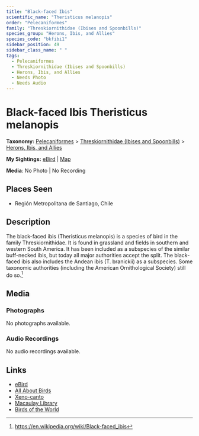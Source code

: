 ```yaml
---
title: "Black-faced Ibis"
scientific_name: "Theristicus melanopis"
order: "Pelecaniformes"
family: "Threskiornithidae (Ibises and Spoonbills)"
species_group: "Herons, Ibis, and Allies"
species_code: "bkfibi1"
sidebar_position: 49
sidebar_class_name: " "
tags: 
  - Pelecaniformes
  - Threskiornithidae (Ibises and Spoonbills)
  - Herons, Ibis, and Allies
  - Needs Photo
  - Needs Audio
---
```


# Black-faced Ibis <span className='sci_name'>Theristicus melanopis</span>

**Taxonomy:** [Pelecaniformes](/tags/pelecaniformes) > [Threskiornithidae (Ibises and Spoonbills)](/tags/threskiornithidae-ibises-and-spoonbills) > [Herons, Ibis, and Allies](/tags/herons-ibis-and-allies)

**My Sightings:** [eBird](https://ebird.org/lifelist?r=world&time=life&spp=bkfibi1) | [Map](/map?species_code=bkfibi1)

**Media**: No Photo | No Recording

## Places Seen

* Región Metropolitana de Santiago, Chile

## Description
The black-faced ibis (Theristicus melanopis) is a species of bird in the family Threskiornithidae. It is found in grassland and fields in southern and western South America. It has been included as a subspecies of the similar buff-necked ibis, but today all major authorities accept the split. The black-faced ibis also includes the Andean ibis (T. branickii) as a subspecies.  Some taxonomic authorities (including the American Ornithological Society) still do so.[^1]

[^1]: https://en.wikipedia.org/wiki/Black-faced_ibis

## Media
### Photographs
No photographs available.

### Audio Recordings
No audio recordings available.

## Links
* [eBird](https://ebird.org/species/bkfibi1) 
* [All About Birds](https://www.allaboutbirds.org/guide/bkfibi1) 
* [Xeno-canto](https://www.xeno-canto.org/species/theristicus-melanopis) 
* [Macaulay Library](https://search.macaulaylibrary.org/catalog?taxonCode=bkfibi1&sort=rating_rank_desc)
* [Birds of the World](https://birdsoftheworld.org/bow/species/bkfibi1)
